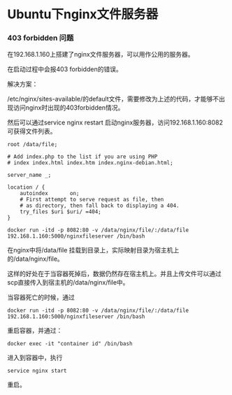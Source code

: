 # Ubuntu下nginx文件服务器

### 403 forbidden 问题

在192.168.1.160上搭建了nginx文件服务器，可以用作公用的服务器。

在启动过程中会报403 forbidden的错误。

解决方案：

/etc/nginx/sites-available/的default文件，需要修改为上述的代码，才能够不出现访问nginx时出现的403forbidden情况。

然后可以通过service nginx restart 启动nginx服务器，访问192.168.1.160:8082 可获得文件列表。


```
root /data/file;

# Add index.php to the list if you are using PHP
# index index.html index.htm index.nginx-debian.html;

server_name _;

location / {
    autoindex       on;
    # First attempt to serve request as file, then
    # as directory, then fall back to displaying a 404.
    try_files $uri $uri/ =404;
}

```



```
docker run -itd -p 8082:80 -v /data/nginx/file/:/data/file 192.168.1.160:5000/nginxfileserver /bin/bash
```

在nginx中将/data/file 挂载到目录上，实际映射目录为宿主机上的/data/nginx/file。

这样的好处在于当容器死掉后，数据仍然存在宿主机上。并且上传文件可以通过scp直接传入到宿主机的/data/nginx/file中。

当容器死亡的时候，通过
```
docker run -itd -p 8082:80 -v /data/nginx/file/:/data/file 192.168.1.160:5000/nginxfileserver /bin/bash
```
重启容器，并通过：
```
docker exec -it "container id" /bin/bash
```
进入到容器中，执行
```
service nginx start
```
重启。
